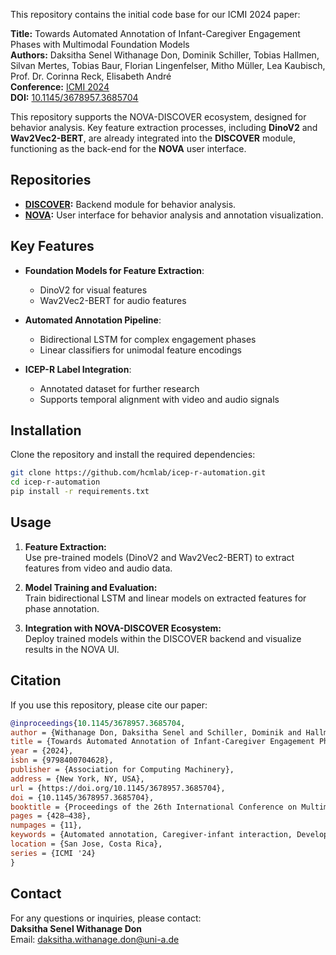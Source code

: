 
This repository contains the initial code base for our ICMI 2024 paper:

**Title:** Towards Automated Annotation of Infant-Caregiver Engagement Phases with Multimodal Foundation Models  
**Authors:** Daksitha Senel Withanage Don, Dominik Schiller, Tobias Hallmen, Silvan Mertes, Tobias Baur, Florian Lingenfelser, Mitho Müller, Lea Kaubisch, Prof. Dr. Corinna Reck, Elisabeth André  
**Conference:** [ICMI 2024](https://doi.org/10.1145/3678957.3685704)  
**DOI:** [10.1145/3678957.3685704](https://doi.org/10.1145/3678957.3685704)  

This repository supports the NOVA-DISCOVER ecosystem, designed for behavior analysis. Key feature extraction processes, including **DinoV2** and **Wav2Vec2-BERT**, are already integrated into the **DISCOVER** module, functioning as the back-end for the **NOVA** user interface.

## Repositories  

- **[DISCOVER](https://github.com/hcmlab/discover):** Backend module for behavior analysis.  
- **[NOVA](https://github.com/hcmlab/nova):** User interface for behavior analysis and annotation visualization.  

## Key Features  
- **Foundation Models for Feature Extraction**:  
  - DinoV2 for visual features  
  - Wav2Vec2-BERT for audio features  

- **Automated Annotation Pipeline**:  
  - Bidirectional LSTM for complex engagement phases  
  - Linear classifiers for unimodal feature encodings  

- **ICEP-R Label Integration**:  
  - Annotated dataset for further research  
  - Supports temporal alignment with video and audio signals  

## Installation  

Clone the repository and install the required dependencies:  

```bash  
git clone https://github.com/hcmlab/icep-r-automation.git  
cd icep-r-automation  
pip install -r requirements.txt  
```  

## Usage  

1. **Feature Extraction:**  
   Use pre-trained models (DinoV2 and Wav2Vec2-BERT) to extract features from video and audio data.  

2. **Model Training and Evaluation:**  
   Train bidirectional LSTM and linear models on extracted features for phase annotation.  

3. **Integration with NOVA-DISCOVER Ecosystem:**  
   Deploy trained models within the DISCOVER backend and visualize results in the NOVA UI.  

## Citation  

If you use this repository, please cite our paper:  

```bibtex  
@inproceedings{10.1145/3678957.3685704,
author = {Withanage Don, Daksitha Senel and Schiller, Dominik and Hallmen, Tobias and Mertes, Silvan and Baur, Tobias and Lingenfelser, Florian and M\"{u}ller, Mitho and Kaubisch, Lea and Reck, Prof. Dr. Corinna and Andr\'{e}, Elisabeth},
title = {Towards Automated Annotation of Infant-Caregiver Engagement Phases with Multimodal Foundation Models},
year = {2024},
isbn = {9798400704628},
publisher = {Association for Computing Machinery},
address = {New York, NY, USA},
url = {https://doi.org/10.1145/3678957.3685704},
doi = {10.1145/3678957.3685704},
booktitle = {Proceedings of the 26th International Conference on Multimodal Interaction},
pages = {428–438},
numpages = {11},
keywords = {Automated annotation, Caregiver-infant interaction, Developmental psychology, Self-supervised learning, Still Face Paradigm},
location = {San Jose, Costa Rica},
series = {ICMI '24}
}
```  

## Contact  

For any questions or inquiries, please contact:  
**Daksitha Senel Withanage Don**  
Email: daksitha.withanage.don@uni-a.de
